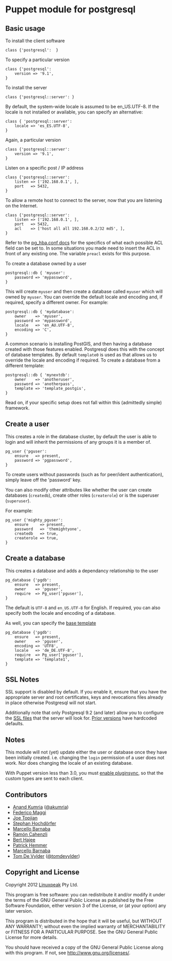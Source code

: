 Puppet module for postgresql
============================

Basic usage
-----------

To install the client software

    class {'postgresql':  }

To specify a particular version

    class {'postgresql':
        version => '9.1',
    }

To install the server

	class {'postgresql::server': }

By default, the system-wide locale is assumed to be en_US.UTF-8. If the
locale is not installed or available, you can specify an alternative:

    class { 'postgresql::server':
        locale => 'es_ES.UTF-8',
    }

Again, a particular version

	class {'postgresql::server':
		version => '9.1',
	}

Listen on a specific post / IP address

	class {'postgresql::server':
		listen => ['192.168.0.1', ],
		port   => 5432,
	}

To allow a remote host to connect to the server, now that you are listening
on the Internet.

    class {'postgresql::server':
        listen => ['192.168.0.1', ],
        port   => 5432,
        acl    => ['host all all 192.168.0.2/32 md5', ],
    }

Refer to the [pg_hba.conf docs](http://www.postgresql.org/docs/devel/static/auth-pg-hba-conf.html) for
the specifics of what each possible ACL field can be set to. In some situations you made need to insert
the ACL in front of any existing one. The variable `preacl` exists for this purpose.

To create a database owned by a user

    postgresql::db { 'myuser':
        password => 'mypassword',
    }

This will create `myuser` and then create a database called `myuser`
which will owned by `myuser`. You can override the default locale and
encoding and, if required, specify a different owner. For example:

    postgresql::db { 'mydatabase':
        owner    => 'myuser',
        password => 'mypassword',
        locale   => 'en_AU.UTF-8',
        encoding => 'C',
    }

A common scenario is installing PostGIS, and then having a database created with those features enabled.
Postgresql does this with the concept of database templates. By default `template0` is used as that
allows us to override the locale and encoding if required. To create a database from a different template:

    postgresql::db { 'mynextdb':
        owner    => 'anotheruser',
        password => 'anotherpass',
        template => 'template_postgis',
    }

Read on, if your specific setup does not fall within this
 (admittedly simple) framework.

Create a user
-------------

This creates a role in the database cluster, by default the user
is able to login and will inherit the permissions of any groups it
is a member of.

	pg_user {'pguser':
		ensure   => present,
		password => 'pgpassword',
	}

To create users without passwords (such as for peer/ident authentication),
simply leave off the 'password' key.

You can also modify other attributes like whether the user can create
databases (`createdb`), create other roles (`createrole`) or is the
superuser (`superuser`).

For example:

    pg_user {'mighty_pguser':
        ensure     => present,
        password   => 'themightyone',
        createdb   => true,
        createrole => true,
    }


Create a database
-----------------

This creates a database and adds a dependancy relationship to the user

	pg_database {'pgdb':
		ensure   => present,
		owner    => 'pguser',
		require  => Pg_user['pguser'],
	}

The default is `UTF-8` and `en_US.UTF-8` for English. If required,
you can also specify both the locale and encoding of a database.

As well, you can specify the [base template](http://www.postgresql.org/docs/devel/static/manage-ag-templatedbs.html)

	pg_database {'pgdb':
		ensure   => present,
		owner    => 'pguser',
		encoding => 'UTF8',
		locale   => 'de_DE.UTF-8',
		require  => Pg_user['pguser'],
		template => 'template1',
	}

SSL Notes
---------

SSL support is disabled by default. If you enable it, ensure that you have the appropriate
server and root certificates, keys and revocations files already in place otherwise Postgresql
will not start.

Additionally note that only Postgresql 9.2 (and later) allow you to configure the [SSL files](http://www.postgresql.org/docs/9.2/static/ssl-tcp.html)
that the server will look for. [Prior versions](http://www.postgresql.org/docs/9.1/static/ssl-tcp.html) have hardcoded defaults.

Notes
-----

This module will not (yet) update either the user or database once they have
been initially created. i.e. changing the `login` permission of a user does not work.
Nor does changing the locale of an existing database.

With Puppet version less than 3.0, you must [enable pluginsync](http://docs.puppetlabs.com/guides/plugins_in_modules.html#enabling-pluginsync),
so that the custom types are sent to each client.


Contributors
------------

 * [Anand Kumria](https://github.com/akumria) ([@akumria](https://twitter.com/akumria))
 * [Federico Maggi](https://github.com/phretor)
 * [Joe Topjian](https://github.com/jtopjian)
 * [Stephan Hochdörfer](https://github.com/shochdoerfer)
 * [Marcello Barnaba](https://github.com/vjt)
 * [Ramón Cahenzli](https://github.com/psy-q)
 * [Bert Hajee](https://github.com/hajee)
 * [Patrick Hemmer](https://github.com/phemmer)
 * [Marcello Barnaba](https://github.com/vjt)
 * [Tom De Vylder](https://github.com/arioch) ([@tomdevylder](https://twitter.com/tomdevylder))

Copyright and License
---------------------

Copyright 2012 [Linuxpeak](https://www.linuxpeak.com/) Pty Ltd.

This program is free software: you can redistribute it and/or modify
it under the terms of the GNU General Public License as published by
the Free Software Foundation, either version 3 of the License, or
(at your option) any later version.

This program is distributed in the hope that it will be useful,
but WITHOUT ANY WARRANTY; without even the implied warranty of
MERCHANTABILITY or FITNESS FOR A PARTICULAR PURPOSE.  See the
GNU General Public License for more details.

You should have received a copy of the GNU General Public License
along with this program.  If not, see <http://www.gnu.org/licenses/>.
